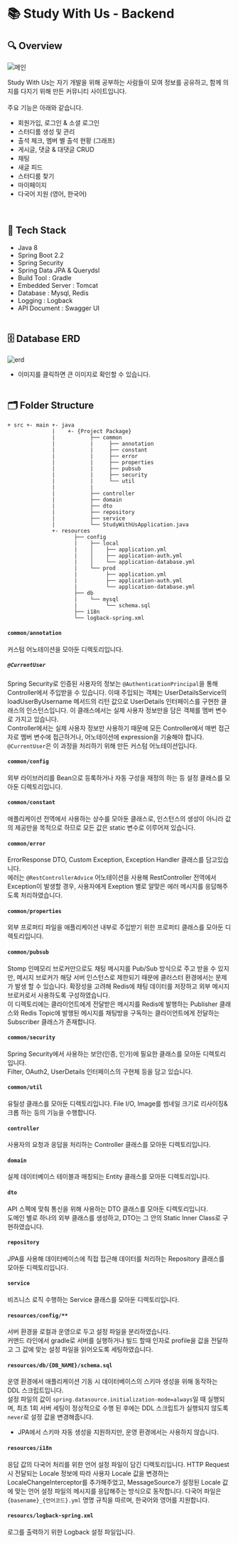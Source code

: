 # 📚 Study With Us - Backend

## 🔍 Overview

![메인](https://user-images.githubusercontent.com/41765537/110615240-905e0f80-81d6-11eb-843f-60de4cbf6937.gif)
<br/>

Study With Us는 자기 개발을 위해 공부하는 사람들이 모여 정보를 공유하고, 함께 의지를 다지기 위해 만든 커뮤니티 사이트입니다.<br/><br/>
주요 기능은 아래와 같습니다.

- 회원가입, 로그인 & 소셜 로그인
- 스터디룸 생성 및 관리
- 출석 체크, 멤버 별 출석 현황 (그래프)
- 게시글, 댓글 & 대댓글 CRUD
- 채팅
- 새글 피드
- 스터디룸 찾기
- 마이페이지
- 다국어 지원 (영어, 한국어)

<br/>

## 🔧 Tech Stack

- Java 8
- Spring Boot 2.2
- Spring Security
- Spring Data JPA & Querydsl
- Build Tool : Gradle
- Embedded Server : Tomcat
- Database : Mysql, Redis
- Logging : Logback
- API Document : Swagger UI
  <br/><br/>

## 🗄️ Database ERD

![erd](https://user-images.githubusercontent.com/41765537/111193812-ed562d00-85fd-11eb-89e3-cefbca409e7c.png)

- 이미지를 클릭하면 큰 이미지로 확인할 수 있습니다.
  <br/><br/>

## 🗂 Folder Structure

```
+ src +- main +- java
              |    +- {Project Package}
              |           ├── common
              |           |     ├── annotation
              |           |     ├── constant
              |           |     ├── error
              |           |     ├── properties
              |           |     ├── pubsub
              |           |     ├── security
              |           |     └── util
              |           |
              |           ├── controller
              |           ├── domain
              |           ├── dto
              |           ├── repository
              |           ├── service
              |           └── StudyWithUsApplication.java
              +- resources
                     ├── config
                     |    ├── local
                     |    │    ├── application.yml
                     |    │    ├── application-auth.yml
                     |    │    └── application-database.yml
                     |    └── prod
                     |         ├── application.yml
                     |         ├── application-auth.yml
                     |         └── application-database.yml
                     ├── db
                     |    └── mysql
                     |         └── schema.sql
                     ├── i18n
                     └── logback-spring.xml

```

#### `common/annotation`

커스텀 어노테이션을 모아둔 디렉토리입니다.

##### `@CurrentUser`

Spring Security로 인증된 사용자의 정보는 `@AuthenticationPrincipal`을 통해 Controller에서 주입받을 수 있습니다. 이때 주입되는 객체는 UserDetailsService의 loadUserByUsername 메서드의 리턴 값으로 UserDetails 인터페이스를 구현한 클래스의 인스턴스입니다. 이 클래스에서는 실제 사용자 정보만을 담은 객체를 멤버 변수로 가지고 있습니다.<br/>
Controller에서는 실제 사용자 정보만 사용하기 때문에 모든 Controller에서 매번 접근자로 멤버 변수에 접근하거나, 어노테이션에 expression을 기술해야 합니다. `@CurrentUser`은 이 과정을 처리하기 위해 만든 커스텀 어노테이션입니다.

#### `common/config`

외부 라이브러리를 Bean으로 등록하거나 자동 구성을 재정의 하는 등 설정 클래스를 모아둔 디렉토리입니다.

#### `common/constant`

애플리케이션 전역에서 사용하는 상수를 모아둔 클래스로, 인스턴스의 생성이 아니라 값의 제공만을 목적으로 하므로 모든 값은 static 변수로 이루어져 있습니다.

#### `common/error`

ErrorResponse DTO, Custom Exception, Exception Handler 클래스를 담고있습니다.<br/>
에러는 `@RestControllerAdvice` 어노테이션을 사용해 RestController 전역에서 Exception이 발생할 경우, 사용자에게 Exeption 별로 알맞은 에러 메시지를 응답해주도록 처리하였습니다.

#### `common/properties`

외부 프로퍼티 파일을 애플리케이션 내부로 주입받기 위한 프로퍼티 클래스를 모아둔 디렉토리입니다.

#### `common/pubsub`

Stomp 인메모리 브로커만으로도 채팅 메시지를 Pub/Sub 방식으로 주고 받을 수 있지만, 메시지 브로커가 해당 서버 인스턴스로 제한되기 때문에 클러스터 환경에서는 문제가 발생 할 수 있습니다. 확장성을 고려해 Redis에 채팅 데이터를 저장하고 외부 메시지 브로커로서 사용하도록 구성하였습니다.<br/>
이 디렉토리에는 클라이언트에게 전달받은 메시지를 Redis에 발행하는 Publisher 클래스와 Redis Topic에 발행된 메시지를 채팅방을 구독하는 클라이언트에게 전달하는 Subscriber 클래스가 존재합니다.

#### `common/security`

Spring Security에서 사용하는 보안(인증, 인가)에 필요한 클래스를 모아둔 디렉토리입니다.<br/>
Filter, OAuth2, UserDetails 인터페이스의 구현체 등을 담고 있습니다.

#### `common/util`

유틸성 클래스를 모아둔 디렉토리입니다. File I/O, Image를 썸네일 크기로 리사이징&크롭 하는 등의 기능을 수행합니다.

#### `controller`

사용자의 요청과 응답을 처리하는 Controller 클래스를 모아둔 디렉토리입니다.

#### `domain`

실제 데이터베이스 테이블과 매칭되는 Entity 클래스를 모아둔 디렉토리입니다.

#### `dto`

API 스펙에 맞춰 통신을 위해 사용하는 DTO 클래스를 모아둔 디렉토리입니다. <br/>
도메인 별로 하나의 외부 클래스를 생성하고, DTO는 그 안의 Static Inner Class로 구현하였습니다.

#### `repository`

JPA를 사용해 데이터베이스에 직접 접근해 데이터를 처리하는 Repository 클래스를 모아둔 디렉토리입니다.

#### `service`

비즈니스 로직 수행하는 Service 클래스를 모아둔 디렉토리입니다.<br/>

#### `resources/config/**`

서버 환경을 로컬과 운영으로 두고 설정 파일을 분리하였습니다.<br/>
커맨드 라인에서 gradle로 서버를 실행하거나 빌드 할때 인자로 profile을 값을 전달하고 그 값에 맞는 설정 파일을 읽어오도록 세팅하였습니다.

#### `resources/db/{DB_NAME}/schema.sql`

운영 환경에서 애플리케이션 기동 시 데이터베이스의 스키마 생성을 위해 동작하는 DDL 스크립트입니다. <br/>
설정 파일의 값이 `spring.datasource.initialization-mode=always`일 때 실행되며, 최초 1회 서버 세팅이 정상적으로 수행 된 후에는 DDL 스크립트가 실행되지 않도록 `never`로 설정 값을 변경해줍니다.

- JPA에서 스키마 자동 생성을 지원하지만, 운영 환경에서는 사용하지 않습니다.

#### `resources/i18n`

응답 값의 다국어 처리를 위한 언어 설정 파일이 담긴 디렉토리입니다. HTTP Request시 전달되는 Locale 정보에 따라 사용자 Locale 값을 변경하는 LocaleChangeInterceptor를 추가해주었고, MessageSource가 설정된 Locale 값에 맞는 언어 설정 파일의 메시지를 응답해주는 방식으로 동작합니다. 다국어 파일은 `{basename}_{언어코드}.yml` 명명 규칙을 따르며, 한국어와 영어를 지원합니다.

#### `resourcs/logback-spring.xml`

로그를 출력하기 위한 Logback 설정 파일입니다.
